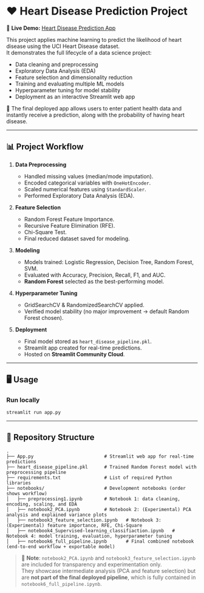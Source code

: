 # ❤️ Heart Disease Prediction Project

🔗 **Live Demo:** [Heart Disease Prediction App](https://heart-disease-prediction-ahmed-kandil11.streamlit.app/)

This project applies machine learning to predict the likelihood of heart disease using the UCI Heart Disease dataset.  
It demonstrates the full lifecycle of a data science project:

- Data cleaning and preprocessing  
- Exploratory Data Analysis (EDA)  
- Feature selection and dimensionality reduction  
- Training and evaluating multiple ML models  
- Hyperparameter tuning for model stability  
- Deployment as an interactive Streamlit web app  

🚀 The final deployed app allows users to enter patient health data and instantly receive a prediction, along with the probability of having heart disease.

---

## 📊 Project Workflow

1. **Data Preprocessing**
   - Handled missing values (median/mode imputation).
   - Encoded categorical variables with `OneHotEncoder`.
   - Scaled numerical features using `StandardScaler`.
   - Performed Exploratory Data Analysis (EDA).

2. **Feature Selection**
   - Random Forest Feature Importance.
   - Recursive Feature Elimination (RFE).
   - Chi-Square Test.
   - Final reduced dataset saved for modeling.

3. **Modeling**
   - Models trained: Logistic Regression, Decision Tree, Random Forest, SVM.
   - Evaluated with Accuracy, Precision, Recall, F1, and AUC.
   - **Random Forest** selected as the best-performing model.

4. **Hyperparameter Tuning**
   - GridSearchCV & RandomizedSearchCV applied.
   - Verified model stability (no major improvement → default Random Forest chosen).

5. **Deployment**
   - Final model stored as `heart_disease_pipeline.pkl`.
   - Streamlit app created for real-time predictions.
   - Hosted on **Streamlit Community Cloud**.

---

## 🖥️ Usage

### Run locally
```bash
streamlit run app.py
```

---

## 📂 Repository Structure

```
.
├── App.py                          # Streamlit web app for real-time predictions
├── heart_disease_pipeline.pkl      # Trained Random Forest model with preprocessing pipeline
├── requirements.txt                # List of required Python libraries
├── notebooks/                      # Development notebooks (order shows workflow)
│   ├── preprocessing1.ipynb        # Notebook 1: data cleaning, encoding, scaling, and EDA
│   ├── notebook2_PCA.ipynb         # Notebook 2: (Experimental) PCA analysis and explained variance plots
│   ├── notebook3_feature_selection.ipynb   # Notebook 3: (Experimental) feature importance, RFE, Chi-Square
│   ├── notebook4_Supervised-learning_classifiaction.ipynb   # Notebook 4: model training, evaluation, hyperparameter tuning
│   ├── notebook6_full_pipeline.ipynb       # Final combined notebook (end-to-end workflow + exportable model)
```

> 📝 **Note**: `notebook2_PCA.ipynb` and `notebook3_feature_selection.ipynb` are included for transparency and experimentation only.  
> They showcase intermediate analysis (PCA and feature selection) but are **not part of the final deployed pipeline**, which is fully contained in `notebook6_full_pipeline.ipynb`.
